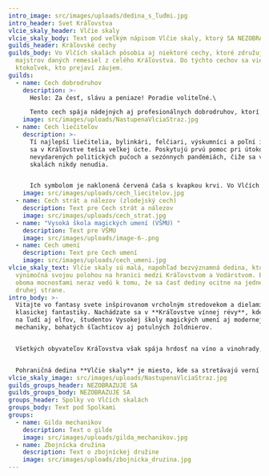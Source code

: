 ```yaml
---
intro_image: src/images/uploads/dedina_s_ľuďmi.jpg
intro_header: Svet Kráľovstva
vlcie_skaly_header: Vlčie skaly
vlcie_skaly_body: Text pod veľkým nápisom Vlčie skaly, ktorý SA NEZOBRAZUJE
guilds_header: Kráľovské cechy
guilds_body: Vo Vlčích skalách pôsobia aj niektoré cechy, ktoré združujú
  majstrov daných remesiel z celého Kráľovstva. Do týchto cechov sa vie pridať
  ktokoľvek, kto prejaví záujem.
guilds:
  - name: Cech dobrodruhov
    description: >-
      Heslo: Za česť, slávu a peniaze! Poradie voliteľné.\

      Tento cech spája nádejných aj profesionálnych dobrodruhov, ktorí sa svojim mečom či umom neváhajú popasovať s každou hrozbou pre Vlčie skaly, či už dedinu ohrozuje divoká zver, alebo krčmárovi došla zverina do guláša.
    image: src/images/uploads/NastupenaVlciaStraz.jpg
  - name: Cech liečiteľov
    description: >-
      Tí najlepší liečitelia, bylinkári, felčiari, výskumníci a poľní inovátori
      sa v Kráľovstve tešia veľkej úcte. Poskytujú prvú pomoc pri útokoch,
      nevydarených politických pučoch a sezónnych pandémiách, čiže sa vo Vlčích
      skalách nikdy nenudia.  


      Ich symbolom je naklonená červená čaša s kvapkou krvi. Vo Vlčích skalách ich združuje Lazaret u nemilosrdných bratov, ktorý od roku 1324 sídli v miestnej pevnosti.
    image: src/images/uploads/cech_liecitelov.jpg
  - name: Cech strát a nálezov (zlodejský cech)
    description: Text pre Cech strát a nálezov
    image: src/images/uploads/cech_strat.jpg
  - name: "Vysoká škola magických umení (VŠMU) "
    description: Text pre VŠMU
    image: src/images/uploads/image-6-.png
  - name: Cech umení
    description: Text pre Cech umení
    image: src/images/uploads/cech_umeni.jpg
vlcie_skaly_text: Vlčie skaly sú malá, napohľad bezvýznamná dedina, ktorá je
  výnimočná svojou polohou na hranici medzi Kráľovstvom a Vodárstvom. Boje medzi
  oboma mocnosťami neraz vedú k tomu, že sa časť dediny ocitne na jednej alebo
  druhej strane.
intro_body: >-
  Vitajte vo fantasy svete inšpirovanom vrcholným stredovekom a dielami
  klasickej fantastiky. Nachádzate sa v **Kráľovstve vínnej révy**, kde narazíte
  na ľudí aj elfov, študentov Vysokej školy magických umení aj modernej
  mechaniky, bohatých šľachticov aj potulných žoldnierov.


  Všetkých obyvateľov Kráľovstva však spája hrdosť na víno a vinohrady, na ktoré si robí zálusk susedná **Akvilónia**, známa aj ako Vodárske kráľovstvo. Vodárstvo sníva o revolúcii, ktorú by do Kráľovstva prinieslo, o zalievaní vinohradov vodou z vodovodov, o miešaných nápojoch a ďalších moderných reformách.


  Pohraničná dedina **Vlčie skaly** je miesto, kde sa stretávajú verní občania Kráľovstva, inovátori aj špehovia z Vodárstva, ale hlavne dobrodruhovia z oboch strán.
vlcie_skaly_image: src/images/uploads/NastupenaVlciaStraz.jpg
guilds_groups_header: NEZOBRAZUJE SA
guilds_groups_body: NEZOBRAZUJE SA
groups_header: Spolky vo Vlčích skalách
groups_body: Text pod Spolkami
groups:
  - name: Gilda mechanikov
    description: Text o gilde
    image: src/images/uploads/gilda_mechanikov.jpg
  - name: Zbojnícka družina
    description: Text o zbojníckej družine
    image: src/images/uploads/zbojnicka_druzina.jpg
---
```

